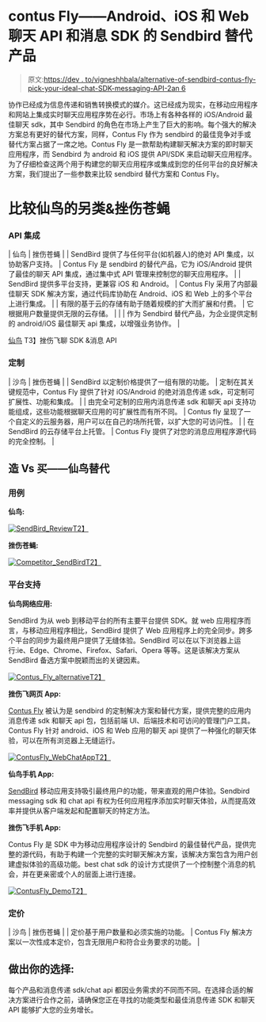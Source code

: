 # contus Fly——Android、iOS 和 Web 聊天 API 和消息 SDK 的 Sendbird 替代产品

> 原文:[https://dev . to/vigneshhbala/alternative-of-sendbird-contus-fly-pick-your-ideal-chat-SDK-messaging-API-2an 6](https://dev.to/vigneshhbala/alternative-of-sendbird-contus-fly-pick-your-ideal-chat-sdk-messaging-api-2an6)

协作已经成为信息传递和销售转换模式的媒介。这已经成为现实，在移动应用程序和网站上集成实时聊天应用程序势在必行。市场上有各种各样的 iOS/Android 最佳聊天 sdk，其中 Sendbird 的角色在市场上产生了巨大的影响。每个强大的解决方案总有更好的替代方案，同样，Contus Fly 作为 sendbird 的最佳竞争对手或替代方案占据了一席之地。Contus Fly 是一款帮助构建聊天解决方案的即时聊天应用程序，而 Sendbird 为 android 和 iOS 提供 API/SDK 来启动聊天应用程序。为了仔细检查这两个用于构建您的聊天应用程序或集成到您的任何平台的良好解决方案，我们提出了一些参数来比较 sendbird 替代方案和 Contus Fly。

# **比较仙鸟的另类&挫伤苍蝇**

### **API 集成**

| 仙鸟 | 挫伤苍蝇 |
| SendBird 提供了与任何平台(如机器人)的绝对 API 集成，以协助客户支持。 | Contus Fly 是 sendbird 的替代产品，它为 iOS/Android 提供了最佳的聊天 API 集成，通过集中式 API 管理来控制您的聊天应用程序。 |
| SendBird 提供多平台支持，更兼容 iOS 和 Android。 | Contus Fly 采用了内部最佳聊天 SDK 解决方案，通过代码库协助在 Android、iOS 和 Web 上的多个平台上进行集成。 |
| 有限的基于云的存储有助于随着规模的扩大而扩展和付费。 | 它根据用户数量提供无限的云存储。 |
|  | 作为 Sendbird 替代产品，为企业提供定制的 android/iOS 最佳聊天 api 集成，以增强业务协作。 |

[仙鸟](https://sendbird.com)
T3】挫伤飞聊 SDK &消息 API

### **定制**

| 沙鸟 | 挫伤苍蝇 |
| SendBird 以定制价格提供了一组有限的功能。 | 定制在其关键规范中，Contus Fly 提供了针对 iOS/Android 的绝对消息传递 sdk，可定制可扩展性、功能和集成。 |
| 由完全可定制的应用内消息传递 sdk 和聊天 api 支持功能组成，这些功能根据聊天应用的可扩展性而有所不同。 | Contus fly 呈现了一个自定义的云服务器，用户可以在自己的场所托管，以扩大您的可访问性。 |
| 在 SendBird 的云存储平台上托管。 | Contus Fly 提供了对您的消息应用程序源代码的完全控制。 |

## **造 Vs 买——仙鸟替代**

### **用例**

**仙鸟:**

[![SendBird_Review](../Images/1a35bb8430c07a19cf51547a1eab6778.png)T2】](https://res.cloudinary.com/practicaldev/image/fetch/s--tmKLOXcO--/c_limit%2Cf_auto%2Cfl_progressive%2Cq_auto%2Cw_880/https://blog.contus.com/wp-content/uploads/2018/06/SendBird_Review.jpg)

**挫伤苍蝇:**

[![Competitor_SendBird](../Images/3ccfb5107d1224769dc812a88add8a1e.png)T2】](https://res.cloudinary.com/practicaldev/image/fetch/s--Cv7kDINg--/c_limit%2Cf_auto%2Cfl_progressive%2Cq_auto%2Cw_880/https://blog.contus.com/wp-content/uploads/2018/06/Competitor_Sendird.jpg)

### **平台支持**

**仙鸟网络应用:**

SendBird 为从 web 到移动平台的所有主要平台提供 SDK。就 web 应用程序而言，与移动应用程序相比，SendBird 提供了 Web 应用程序上的完全同步。跨多个平台的同步为最终用户提供了无缝体验。SendBird 可以在以下浏览器上运行:ie、Edge、Chrome、Firefox、Safari、Opera 等等。这是该解决方案从 SendBird 备选方案中脱颖而出的关键因素。

[![Contus_Fly_alternative](../Images/61fc5416e91a09a6764fed4d2e4177de.png)T2】](https://res.cloudinary.com/practicaldev/image/fetch/s--AGg8vlxL--/c_limit%2Cf_auto%2Cfl_progressive%2Cq_auto%2Cw_880/https://blog.contus.com/wp-content/uploads/2018/06/Contus_Fly_alternative.png)

**挫伤飞网页 App:**

[Contus Fly](https://www.contus.com/messaging-solutions.php) 被认为是 sendbird 的定制解决方案和替代方案，提供完整的应用内消息传递 sdk 和聊天 api 包，包括前端 UI、后端技术和可访问的管理门户工具。Contus Fly 针对 android、iOS 和 Web 应用的聊天 api 提供了一种强化的聊天体验，可以在所有浏览器上无缝运行。

[![ContusFly_WebChatApp](../Images/37abb58a7348cd49039362abfaa06bb3.png)T2】](https://res.cloudinary.com/practicaldev/image/fetch/s--atXlxSCO--/c_limit%2Cf_auto%2Cfl_progressive%2Cq_auto%2Cw_880/https://blog.contus.com/wp-content/uploads/2018/06/ContusFly_WebChatApp.png)

**仙鸟手机 App:**

[SendBird](https://sendbird.com) 移动应用支持吸引最终用户的功能，带来直观的用户体验。Sendbird messaging sdk 和 chat api 有权为任何应用程序添加实时聊天体验，从而提高效率并提供从客户端发起和配置聊天的特定方法。

**挫伤飞手机 App:**

Contus Fly 是 SDK 中为移动应用程序设计的 Sendbird 的最佳替代产品，提供完整的源代码，有助于构建一个完整的实时聊天解决方案，该解决方案包含为用户创建虚拟体验的高级功能。best chat sdk 的设计方式提供了一个控制整个消息的机会，并在更亲密或个人的层面上进行连接。

[![ContusFly_Demo](../Images/9c6807ccd3948d9f631a8b101971cd11.png)T2】](https://res.cloudinary.com/practicaldev/image/fetch/s--akoEtYkE--/c_limit%2Cf_auto%2Cfl_progressive%2Cq_auto%2Cw_880/https://blog.contus.com/wp-content/uploads/2018/06/ContusFly_Demo.png)

### **定价**

| 沙鸟 | 挫伤苍蝇 |
| 定价基于用户数量和必须实施的功能。 | Contus Fly 解决方案以一次性成本定价，包含无限用户和符合业务要求的功能。 |

## **做出你的选择:**

每个产品和消息传递 sdk/chat api 都因业务需求的不同而不同。在选择合适的解决方案进行合作之前，请确保您正在寻找的功能类型和最佳消息传递 SDK 和聊天 API 能够扩大您的业务增长。